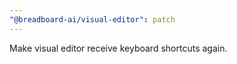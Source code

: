 ```yaml
---
"@breadboard-ai/visual-editor": patch
---
```


Make visual editor receive keyboard shortcuts again.
